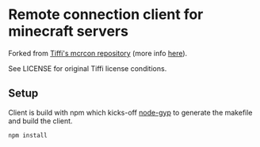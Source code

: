 Remote connection client for minecraft servers
==============================================

Forked from [Tiffi's mcrcon repository](https://github.com/pvdheijden/mcrcon)
(more info [here](http://forums.bukkit.org/threads/admin-rcon-mcrcon-remote-connection-client-for-minecraft-servers.70910/)).

See LICENSE for original Tiffi license conditions.

## Setup
Client is build with npm which kicks-off [node-gyp](https://github.com/TooTallNate/node-gyp) to generate the makefile and build the client.
```
npm install
```


